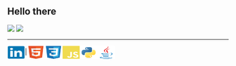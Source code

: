 ## Hello there

<div>
<a href="#"><img height="150em" src="https://github-readme-stats.vercel.app/api?username=julianebueno&theme=transparent&bg_color=0002&include_all_commits=true&count_private=true&line_height=20&hide_border=true&show_icons=true"/></a>
<a href="#"><img height="150em" src="https://github-readme-stats.vercel.app/api/top-langs/?username=julianebueno&theme=transparent&bg_color=0002&include_all_commits=true&count_private=true&line_height=20&hide_border=true&layout=compact"/></a>
</div>

<hr>
<div style="display: inline_block">
<a href="https://www.linkedin.com/in/julianebueno1/"><img align="center" alt="Linkedin" height="30" width="40" src="https://raw.githubusercontent.com/devicons/devicon/master/icons/linkedin/linkedin-original.svg"></a>|<a href="#"><img align="center" alt="HTML" height="30" width="40" src="https://raw.githubusercontent.com/devicons/devicon/master/icons/html5/html5-original.svg"></a><a href="#"><img align="center" alt="CSS" height="30" width="40" src="https://raw.githubusercontent.com/devicons/devicon/master/icons/css3/css3-original.svg"></a><a href="#"><img align="center" alt="Js" height="30" width="40" src="https://raw.githubusercontent.com/devicons/devicon/master/icons/javascript/javascript-plain.svg"></a><a href="#"><img align="center" alt="Python" height="30" width="40" src="https://raw.githubusercontent.com/devicons/devicon/master/icons/python/python-original.svg"></a><a href="#"><img align="center" alt="Java" height="30" width="40" src="https://raw.githubusercontent.com/devicons/devicon/master/icons/java/java-original.svg"></a>
</div>

<!-- <hr>
Estou construindo meu Github ainda, aceito sugestões e dicas para melhorar<br>
Still Building my profile, any tips for me to improve it?<br><br>
Ps: Fazendo aos poucos, conciliando com outros projetos/demandas de vida 😅
 -->

